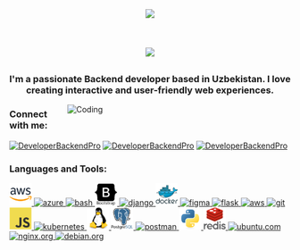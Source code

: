 <div align="center"> <img src="https://github.com/DeveloperBackendPro/Django-Quiz/assets/77174755/772ba1a6-e47c-48fb-ab0a-15c4d1a577ee"> </div>
<h1 align="center">
    <img src="https://readme-typing-svg.herokuapp.com/?font=Righteous&size=35&center=true&vCenter=true&width=500&height=70&duration=4000&lines=Hi+%F0%9F%91%8B,+I%27m+Backend%20Developer;" />
</h1>
<h3 align="center">I'm a passionate Backend developer based in Uzbekistan. I love creating interactive and user-friendly web experiences.</h3>
<img align="right" alt="Coding" width="400" src="https://github.com/DeveloperBackendPro/Django-Quiz/assets/77174755/117994b5-0a5b-4aa6-9d26-24610306ab1b">





<h3 align="left">Connect with me:</h3>
<p align="left">
<a href="mailto:dilshodikromov1995@gmail.com" target="blank"><img align="center" src="https://github.com/DeveloperBackendPro/Django-Quiz/assets/77174755/aa58b7be-63de-435d-8202-17f12fbcbc7e" alt="DeveloperBackendPro" height="28" width="30" /></a>
<a href="https://t.me/DeveloperBackendPro"><img align="center" src="https://github.com/DeveloperBackendPro/Django-Quiz/assets/77174755/a4c9210a-ebf4-455b-b97e-a91fda550e4e" alt="DeveloperBackendPro" height="28" width="30" /></a>
<a href="tel:+998933861995" target="blank"><img align="center" src="https://github.com/DeveloperBackendPro/Django-Quiz/assets/77174755/9f1a2d69-42c9-400f-9887-17398875553d" alt="DeveloperBackendPro" height="28" width="30" /></a>
</p>







<h3 align="left">Languages and Tools:</h3>
<p align="left"> 
  <a href="https://aws.amazon.com" target="_blank" rel="noreferrer"> <img src="https://raw.githubusercontent.com/devicons/devicon/master/icons/amazonwebservices/amazonwebservices-original-wordmark.svg" alt="aws" width="40" height="40"/> </a>
  <a href="https://azure.microsoft.com/en-in/" target="_blank" rel="noreferrer"> <img src="https://www.vectorlogo.zone/logos/microsoft_azure/microsoft_azure-icon.svg" alt="azure" width="40" height="40"/> </a>
  <a href="https://www.gnu.org/software/bash/" target="_blank" rel="noreferrer"> <img src="https://www.vectorlogo.zone/logos/gnu_bash/gnu_bash-icon.svg" alt="bash" width="40" height="40"/> </a>
  <a href="https://getbootstrap.com" target="_blank" rel="noreferrer"> <img src="https://raw.githubusercontent.com/devicons/devicon/master/icons/bootstrap/bootstrap-plain-wordmark.svg" alt="bootstrap" width="40" height="40"/> </a>
  <a href="https://www.djangoproject.com/" target="_blank" rel="noreferrer"> <img src="https://cdn.worldvectorlogo.com/logos/django.svg" alt="django" width="40" height="40"/> </a>
  <a href="https://www.docker.com/" target="_blank" rel="noreferrer"> <img src="https://raw.githubusercontent.com/devicons/devicon/master/icons/docker/docker-original-wordmark.svg" alt="docker" width="40" height="40"/> </a>
  <a href="https://www.figma.com/" target="_blank" rel="noreferrer"> <img src="https://www.vectorlogo.zone/logos/figma/figma-icon.svg" alt="figma" width="40" height="40"/> </a>
  <a href="https://flask.palletsprojects.com/" target="_blank" rel="noreferrer"> <img src="https://www.vectorlogo.zone/logos/pocoo_flask/pocoo_flask-icon.svg" alt="flask" width="40" height="40"/> </a>
  <a href="https://www.digitalocean.com/" target="_blank" rel="noreferrer"> <img src="https://github.com/DeveloperBackendPro/Django-Quiz/assets/77174755/6907d858-c3d3-4bcb-b949-1db4d3958743" alt="aws" width="40" height="40"/> </a>
  <a href="https://git-scm.com/" target="_blank" rel="noreferrer"> <img src="https://www.vectorlogo.zone/logos/git-scm/git-scm-icon.svg" alt="git" width="40" height="40"/> </a>
  <a href="https://developer.mozilla.org/en-US/docs/Web/JavaScript" target="_blank" rel="noreferrer"> <img src="https://raw.githubusercontent.com/devicons/devicon/master/icons/javascript/javascript-original.svg" alt="javascript" width="40" height="40"/> </a>
  <a href="https://kubernetes.io" target="_blank" rel="noreferrer"> <img src="https://www.vectorlogo.zone/logos/kubernetes/kubernetes-icon.svg" alt="kubernetes" width="40" height="40"/> </a>
  <a href="https://www.linux.org/" target="_blank" rel="noreferrer"> <img src="https://raw.githubusercontent.com/devicons/devicon/master/icons/linux/linux-original.svg" alt="linux" width="40" height="40"/> </a>
  <a href="https://www.postgresql.org" target="_blank" rel="noreferrer"> <img src="https://raw.githubusercontent.com/devicons/devicon/master/icons/postgresql/postgresql-original-wordmark.svg" alt="postgresql" width="40" height="40"/> </a>
  <a href="https://postman.com" target="_blank" rel="noreferrer"> <img src="https://www.vectorlogo.zone/logos/getpostman/getpostman-icon.svg" alt="postman" width="40" height="40"/> </a>
  <a href="https://www.python.org" target="_blank" rel="noreferrer"> <img src="https://raw.githubusercontent.com/devicons/devicon/master/icons/python/python-original.svg" alt="python" width="40" height="40"/> </a>
  <a href="https://redis.io" target="_blank" rel="noreferrer"> <img src="https://raw.githubusercontent.com/devicons/devicon/master/icons/redis/redis-original-wordmark.svg" alt="redis" width="40" height="40"/> </a>
  <a href="https://ubuntu.com/" target="_blank" rel="noreferrer"> <img src="https://github.com/DeveloperBackendPro/Django-Quiz/assets/77174755/adc7597c-7be6-4d45-a343-c2088157e561" alt="ubuntu.com" width="40" height="40"/> </a> 
  <a href="https://nginx.org/" target="_blank" rel="noreferrer"> <img src="https://github.com/DeveloperBackendPro/MyPersonalBot/assets/77174755/37cc8449-7678-4174-a97c-3f51d0f7a0a2" alt="nginx.org" width="40" height="40"/> </a> 
  <a href="https://www.debian.org/" target="_blank" rel="noreferrer"> <img src="https://github.com/DeveloperBackendPro/MyPersonalBot/assets/77174755/2e26a11c-aa36-4354-98d8-421949d19ae6" alt="debian.org" width="40" height="40"/> </a> 
</p>
